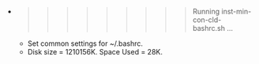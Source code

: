 * >>>>>>>>> Running inst-min-con-cld-bashrc.sh ...
  * Set common settings for ~/.bashrc.
  * Disk size = 1210156K. Space Used = 28K.
